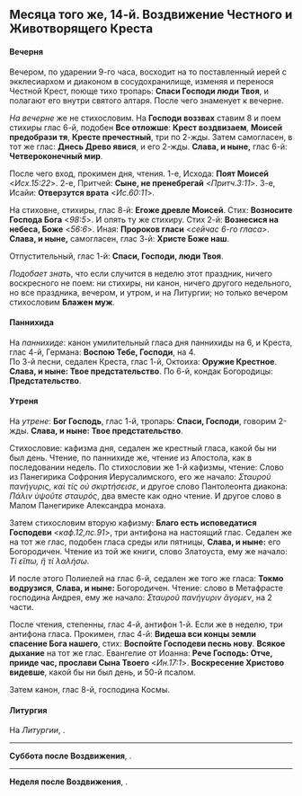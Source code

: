 
## Месяца того же, 14-й. Воздвижение Честного и Животворящего Креста

#### Вечерня

Вечером, по ударении 9-го часа, восходит на то поставленный иерей с экклесиархом и диаконом 
в сосудохранилище, изменяя и перенося Честной Крест, поюще тихо тропарь: **Спаси Господи люди Твоя**, 
и полагают его внутри святого алтаря. После чего знаменует к вечерне.

*На вечерне* же не стихословим. На **Господи воззвах** ставим 8 и поем стихиры 
глас 6-й, подобен **Все отложше**: **Крест воздвизаем**, **Моисей предобрази тя**, **Кресте пречестный**, 
три по 2-жды. Затем самогласен, в тот же глас: **Днесь Древо явися**, и его 2-жды.
**Слава, и ныне,** глас 6-й: **Четвероконечный мир**.

После чего вход, прокимен дня, чтения. 1-е, Исхода: **Поят Моисей** <*Исх.15:22*>. 
2-е, Притчей: **Сыне, не пренебрегай** <*Притч.3:11*>. 3-е, Исайи: **Отверзутся врата** <*Ис.60:11*>.

На стиховне, стихиры, глас 8-й: **Егоже древле Моисей**. Стих: **Возносите Господа Бога** <*98:5*>.
И опять ту же стихиру. Стих 2-й: **Вознесися на небеса, Боже** <*56:6*>. 
Иная: **Пророков гласи** <*сейчас 6-го гласа*>. 
**Слава, и ныне,** самогласен, глас 3-й: **Христе Боже наш**.

Отпустительный, глас 1-й: **Спаси, Господи, люди Твоя**.

*Подобает знать*, что если случится в неделю этот праздник, ничего воскресного не поем: 
ни стихиры, ни канон, ничего другого недельного, но все праздника, вечером, и утром, 
и на Литургии; но только вечером стихословим **Блажен муж**.  

#### Паннихида

На *паннихиде*: канон умилительный гласа дня паннихиды на 6, и Креста, глас 4-й, Германа: 
**Воспою Тебе, Господи**, на 4.  
По 3-й песни, седален Креста, глас 1-й, Октоиха: **Оружие Крестное**. **Слава, и ныне: 
Твое предстательство**. 
По 6-й, кондак Богородицы: **Предстательство**.

#### Утреня

На *утрене*: **Бог Господь**, глас 1-й, тропарь: **Спаси, Господи**, говорим 2-жды. 
**Слава, и ныне: Твое предстательство**.
  
Стихословие: кафизма дня, седален же крестный гласа, какой бы ни был день. 
Чтение, по паннихиде же, чтение из Апостола, как в последовании недель. 
По стихословии же 1-й кафизмы, чтение: Слово из Панегирика Софрония Иерусалимского, 
его же начало: *Σταυροῦ πανήγυρις, καὶ τίς οὐ σκιρτήσεισε*, и другое слово Пантолеонта 
диакона: *Πάλιν ὑψοῦτε σταυρός*, два вместе как одно чтение. И другое слово в 
Малом Панегирике Александра монаха.
 
Затем стихословим вторую кафизму: **Благо есть исповедатися Господеви** <*каф.12,пс.91*>, 
три антифона на настоящий глас. Седален же на тот же глас, подобен гласа среды или 
пятницы, **Слава, и ныне:** его Богородичен. Чтение из той же книги, слово Златоуста, ему 
же начало: *Τί εἴπω, ἢ τί λαλήσω*.
 
И после этого Полиелей на глас 6-й, седален же того же гласа: **Токмо водрузися**, 
**Слава, и ныне:** Богородичен. Чтение: слово в Метафрасте господина Андрея, ему же 
начало: *Σταυροῦ πανήγυριν ἄγομεν*, на 2 части. 

После чтения, степенны, глас 4-й, антифон 1-й. Если же в неделю, три антифона гласа. 
Прокимен, глас 4-й: **Видеша вси концы земли спасение Бога нашего**, 
стих: **Воспойте Господеви песнь нову**. **Всякое дыхание** на тот же глас. 
Евангелие от Иоанна: **Рече Господь: Отче, прииде час, прослави Сына Твоего** <*Ин.17:1*>. 
**Воскресение Христово видевше**, какой бы ни был день, и 50-й псалом. 

Затем канон, глас 8-й, господина Космы. 

#### Литургия

На *Литургии*, .

---

**Суббота после Воздвижения**, . 

--- 

**Неделя после Воздвижения**, .
